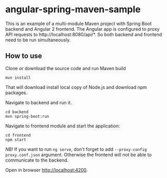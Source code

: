 # angular-spring-maven-sample
This is an example of a multi-module Maven project with Spring Boot backend and Angular 2 frontend.
The Angular app is configured to proxy API requests to http://localhost:8080/api/*. 
So both backend and frontend need to be run simultaneously.

## How to use
Clone or download the source code and run Maven build 

    mvn install

That will download install local copy of Node.js and download npm packages.

Navigate to backend and run it.

    cd backend
    mvn spring-boot:run

Navigate to frontend module and start the application:

    cd frontend
    npm start

*NB!* If you want to run `ng serve`, don't forget to add `--proxy-config proxy.conf.json` argument. 
Otherwise the frontend will not be able to communicate to the backend. 
    
Open in browser [http://localhost:4200](http://localhost:4200).
   

